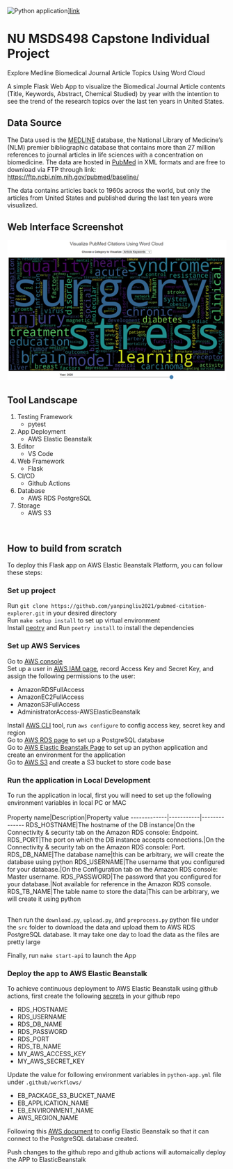
![Python application](https://github.com/yanpingliu2021/pubmed-citation-explorer/actions/workflows/python-app.yml/badge.svg)][link](<https://github.com/yanpingliu2021/pubmed-citation-explorer/actions/workflows/python-app.yml>)

# NU MSDS498 Capstone Individual Project

Explore Medline Biomedical Journal Article Topics Using Word Cloud

A simple Flask Web App to visualize the Biomedical Journal Article contents (Title, Keywords, Abstract, Chemical Studied) by year with the intention to see the trend of the research topics over the last ten years in United States.
</br>

## Data Source

The Data used is the [MEDLINE](<https://www.nlm.nih.gov/medline/medline_overview.html>) database, the National Library of Medicine’s (NLM) premier bibliographic database that contains more than 27 million references to journal articles in life sciences with a concentration on biomedicine. The data are hosted in [PubMed](<https://pubmed.ncbi.nlm.nih.gov/>) in XML formats and are free to download via FTP through link: <https://ftp.ncbi.nlm.nih.gov/pubmed/baseline/>

The data contains articles back to 1960s across the world, but only the articles from United States and published during the last ten years were visualized.
</br>

## Web Interface Screenshot

![alt text](https://github.com/yanpingliu2021/pubmed-citation-explorer/blob/master/app-interface.PNG?raw=true)
</br>

## Tool Landscape

1. Testing Framework
   * pytest
2. App Deployment
   * AWS Elastic Beanstalk
3. Editor
   * VS Code
4. Web Framework
   * Flask
5. CI/CD
   * Github Actions
6. Database
   * AWS RDS PostgreSQL
7. Storage
   * AWS S3
</br>

## How to build from scratch

To deploy this Flask app on AWS Elastic Beanstalk Platform, you can follow these steps:

### Set up project

Run ```git clone https://github.com/yanpingliu2021/pubmed-citation-explorer.git``` in your desired directory </br>
Run ```make setup install``` to set up virtual environment</br>
Install [peotry](https://python-poetry.org/docs/#installation) and Run ```poetry install``` to install the dependencies</br>

### Set up AWS Services

Go to [AWS console](https://console.aws.amazon.com/) </br>
Set up a user in [AWS IAM page](https://console.aws.amazon.com/iam), record Access Key and Secret Key, and assign the following permissions to the user:  </br>

* AmazonRDSFullAccess
* AmazonEC2FullAccess
* AmazonS3FullAccess
* AdministratorAccess-AWSElasticBeanstalk

Install [AWS CLI](https://docs.aws.amazon.com/cli/latest/userguide/install-cliv2.html) tool, run ```aws configure``` to config access key, secret key and region </br>
Go to [AWS RDS page](https://console.aws.amazon.com/rds) to set up a PostgreSQL database</br>
Go to [AWS Elastic Beanstalk Page](https://console.aws.amazon.com/elasticbeanstalk) to set up an python application and create an environment for the application</br>
Go to [AWS S3](https://s3.console.aws.amazon.com/s3) and create a S3 bucket to store code base

### Run the application in Local Development

To run the application in local, first you will need to set up the following environment variables in local PC or MAC
</br>
</br>
Property name|Description|Property value
-------------|-----------|--------------
RDS_HOSTNAME|The hostname of the DB instance|On the Connectivity & security tab on the Amazon RDS console: Endpoint.
RDS_PORT|The port on which the DB instance accepts connections.|On the Connectivity & security tab on the Amazon RDS console: Port.
RDS_DB_NAME|The database name|this can be arbitrary, we will create the database using python
RDS_USERNAME|The username that you configured for your database.|On the Configuration tab on the Amazon RDS console: Master username.
RDS_PASSWORD|The password that you configured for your database.|Not available for reference in the Amazon RDS console.
RDS_TB_NAME|The table name to store the data|This can be arbitrary, we will create it using python

</br>Then run the ```download.py```, ```upload.py```, and ```preprocess.py``` python file under the ```src``` folder to download the data and upload them to AWS RDS PostgreSQL database. It may take one day to load the data as the files are pretty large

Finally, run ```make start-api``` to launch the App
</br>

### Deploy the app to AWS Elastic Beanstalk

To achieve continuous deployment to AWS Elastic Beanstalk using github actions,
first create the following [secrets](https://docs.github.com/en/actions/reference/encrypted-secrets) in your github repo

* RDS_HOSTNAME
* RDS_USERNAME
* RDS_DB_NAME
* RDS_PASSWORD
* RDS_PORT
* RDS_TB_NAME
* MY_AWS_ACCESS_KEY
* MY_AWS_SECRET_KEY

Update the value for following environment variables in ```python-app.yml``` file under ```.github/workflows/```

* EB_PACKAGE_S3_BUCKET_NAME
* EB_APPLICATION_NAME
* EB_ENVIRONMENT_NAME
* AWS_REGION_NAME

Following this [AWS document](https://docs.aws.amazon.com/elasticbeanstalk/latest/dg/rds-external-defaultvpc.html) to config Elastic Beanstalk so that it can connect to the PostgreSQL database created.

Push changes to the github repo and github actions will automaically deploy the APP to ElasticBeanstalk
